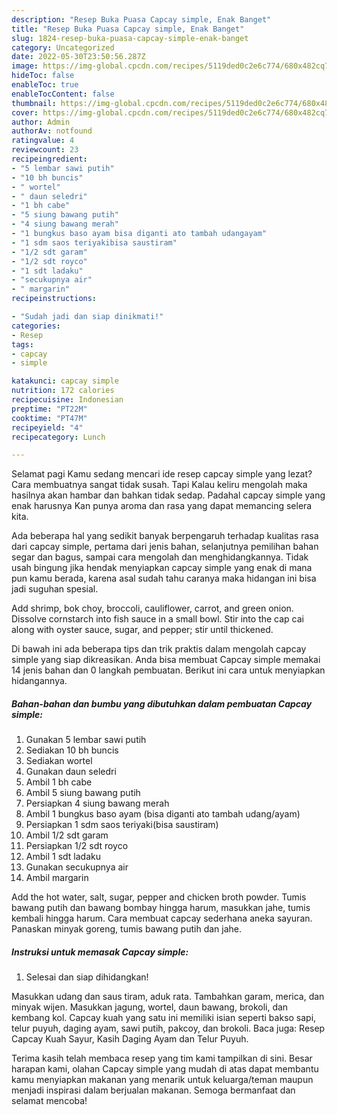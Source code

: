 ```yaml
---
description: "Resep Buka Puasa Capcay simple, Enak Banget"
title: "Resep Buka Puasa Capcay simple, Enak Banget"
slug: 1824-resep-buka-puasa-capcay-simple-enak-banget
category: Uncategorized
date: 2022-05-30T23:50:56.287Z
image: https://img-global.cpcdn.com/recipes/5119ded0c2e6c774/680x482cq70/capcay-simple-foto-resep-utama.jpg
hideToc: false
enableToc: true
enableTocContent: false
thumbnail: https://img-global.cpcdn.com/recipes/5119ded0c2e6c774/680x482cq70/capcay-simple-foto-resep-utama.jpg
cover: https://img-global.cpcdn.com/recipes/5119ded0c2e6c774/680x482cq70/capcay-simple-foto-resep-utama.jpg
author: Admin
authorAv: notfound
ratingvalue: 4
reviewcount: 23
recipeingredient:
- "5 lembar sawi putih"
- "10 bh buncis"
- " wortel"
- " daun seledri"
- "1 bh cabe"
- "5 siung bawang putih"
- "4 siung bawang merah"
- "1 bungkus baso ayam bisa diganti ato tambah udangayam"
- "1 sdm saos teriyakibisa saustiram"
- "1/2 sdt garam"
- "1/2 sdt royco"
- "1 sdt ladaku"
- "secukupnya air"
- " margarin"
recipeinstructions:

- "Sudah jadi dan siap dinikmati!"
categories:
- Resep
tags:
- capcay
- simple

katakunci: capcay simple 
nutrition: 172 calories
recipecuisine: Indonesian
preptime: "PT22M"
cooktime: "PT47M"
recipeyield: "4"
recipecategory: Lunch

---
```



Selamat pagi Kamu sedang mencari ide resep capcay simple yang lezat? Cara membuatnya sangat tidak susah. Tapi Kalau keliru mengolah maka hasilnya akan hambar dan bahkan tidak sedap. Padahal capcay simple yang enak harusnya Kan punya aroma dan rasa yang dapat memancing selera kita.


Ada beberapa hal yang sedikit banyak berpengaruh terhadap kualitas rasa dari capcay simple, pertama dari jenis bahan, selanjutnya pemilihan bahan segar dan bagus, sampai cara mengolah dan menghidangkannya. Tidak usah bingung jika hendak menyiapkan capcay simple yang enak di mana pun kamu berada, karena asal sudah tahu caranya maka hidangan ini bisa jadi suguhan spesial.

Add shrimp, bok choy, broccoli, cauliflower, carrot, and green onion. Dissolve cornstarch into fish sauce in a small bowl. Stir into the cap cai along with oyster sauce, sugar, and pepper; stir until thickened.


Di bawah ini ada beberapa tips dan trik praktis dalam mengolah capcay simple yang siap dikreasikan. Anda bisa membuat Capcay simple memakai 14 jenis bahan dan 0 langkah pembuatan. Berikut ini cara untuk menyiapkan hidangannya.

<!--inarticleads1-->

##### Bahan-bahan dan bumbu yang dibutuhkan dalam pembuatan Capcay simple:

1. Gunakan 5 lembar sawi putih
1. Sediakan 10 bh buncis
1. Sediakan  wortel
1. Gunakan  daun seledri
1. Ambil 1 bh cabe
1. Ambil 5 siung bawang putih
1. Persiapkan 4 siung bawang merah
1. Ambil 1 bungkus baso ayam (bisa diganti ato tambah udang/ayam)
1. Persiapkan 1 sdm saos teriyaki(bisa saustiram)
1. Ambil 1/2 sdt garam
1. Persiapkan 1/2 sdt royco
1. Ambil 1 sdt ladaku
1. Gunakan secukupnya air
1. Ambil  margarin


Add the hot water, salt, sugar, pepper and chicken broth powder. Tumis bawang putih dan bawang bombay hingga harum, masukkan jahe, tumis kembali hingga harum. Cara membuat capcay sederhana aneka sayuran. Panaskan minyak goreng, tumis bawang putih dan jahe. 

<!--inarticleads2-->

##### Instruksi untuk memasak Capcay simple:


1. Selesai dan siap dihidangkan!

Masukkan udang dan saus tiram, aduk rata. Tambahkan garam, merica, dan minyak wijen. Masukkan jagung, wortel, daun bawang, brokoli, dan kembang kol. Capcay kuah yang satu ini memiliki isian seperti bakso sapi, telur puyuh, daging ayam, sawi putih, pakcoy, dan brokoli. Baca juga: Resep Capcay Kuah Sayur, Kasih Daging Ayam dan Telur Puyuh. 

Terima kasih telah membaca resep yang tim kami tampilkan di sini. Besar harapan kami, olahan Capcay simple yang mudah di atas dapat membantu kamu menyiapkan makanan yang menarik untuk keluarga/teman maupun menjadi inspirasi dalam berjualan makanan. Semoga bermanfaat dan selamat mencoba!
